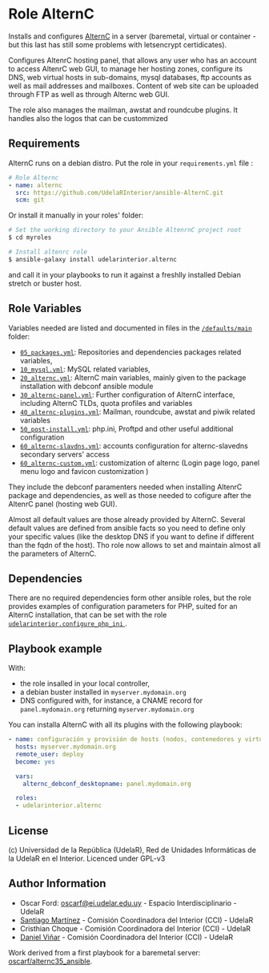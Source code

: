 # Role AlternC

Installs and configures [AlternC](https://alternc.com/Home-en) in a server (baremetal, virtual or container - but this last has still some problems with letsencrypt certidicates).

Configures AltenrC hosting panel, that allows any user who has an account to access AltenrC web GUI, to manage her hosting zones, configure its DNS, web virtual hosts in sub-domains, mysql databases, ftp accounts as well as mail addresses and mailboxes. Content of web site can be uploaded through FTP as well as through Alternc web GUI.

The role also manages the mailman, awstat and roundcube plugins. It handles also the logos that can be custommized 

## Requirements

AlternC runs on a debian distro. Put the role in your `requirements.yml` file :

```yaml
# Role Alternc
- name: alternc
  src: https://github.com/UdelaRInterior/ansible-AlternC.git
  scm: git
```
Or install it manually in your roles' folder:
```bash
# Set the working directory to your Ansible AltenrnC project root
$ cd myroles

# Install altenrc role
$ ansible-galaxy install udelarinterior.alternc
```

and call it in your playbooks to run it against a freshlly installed Debian stretch or buster host.  

## Role Variables

Variables needed are listed and documented in files in the [`/defaults/main`](defaults/main) folder:
* [`05_packages.yml`](/defaults/main/05_packages.yml): Repositories and dependencies packages related variables, 
* [`10_mysql.yml`](/defaults/main/10_mysql.yml): MySQL related variables, 
* [`20_alternc.yml`](/defaults/main/20_alternc.yml): AlternC main variables, mainly given to the package installation with debconf ansible module 
* [`30_alternc-panel.yml`](/defaults/main/30_alternc-panel.yml): Further configuration of AlternC interface, including AlternC TLDs, quota profiles and variables
* [`40_alternc-plugins.yml`](/defaults/main/40_alternc-plugins.yml): Mailman, roundcube, awstat and piwik related variables
* [`50_post-install.yml`](/defaults/main/50_post-install.yml): php.ini, Proftpd and other useful additional configuration
* [`60_alternc-slavdns.yml`](/defaults/main/60_alternc-slavdns.yml): accounts configuration for alternc-slavedns secondary servers' access
* [`60_alternc-custom.yml`](/defaults/main/60_alternc-custom.yml): customization of alternc (Login page logo, panel menu logo and favicon customization )

They include the debconf paramenters needed when installing AltenrC package and dependencies, as well as those needed to cofigure after the AltenrC panel
(hosting web GUI).

Almost all default values are those already provided by AlternC. Several default values are defined from ansible facts so you need to define only your specific values (like the desktop DNS if you want to define if different than the fqdn of the host). Tho role now allows to set and maintain almost all the parameters of AlternC. 

## Dependencies

There are no required dependencies form other ansible roles, but the role provides examples of configuration parameters for PHP, suited for an AlternC installation, that can be set with the role [`udelarinterior.configure_php_ini` ](https://github.com/UdelaRInterior/ansible-role-configure-php-ini).

## Playbook example

With: 
* the role insalled in your local controller, 
* a debian buster installed in `myserver.mydomain.org`
* DNS configured with, for instance, a CNAME record for `panel.mydomain.org` returning `myserver.mydomain.org`

You can installa AlternC with all its plugins with the following playbook:

```YAML
- name: configuración y provisión de hosts (nodos, contenedores y virtuales)
  hosts: myserver.mydomain.org
  remote_user: deploy
  become: yes

  vars:
    alternc_debconf_desktopname: panel.mydomain.org

  roles:
  - udelarinterior.alternc

```

## License

(c) Universidad de la República (UdelaR), Red de Unidades Informáticas de la UdelaR en el Interior. Licenced under GPL-v3

## Author Information

- Oscar Ford: oscarf@ei.udelar.edu.uy - Espacio Interdisciplinario - UdelaR
- [Santiago Martínez](https://github.com/santiagomr) - Comisión Coordinadora del Interior (CCI) - UdelaR
- Cristhian Choque - Comisión Coordinadora del Interior (CCI) - UdelaR
- [Daniel Viñar](https://github.com/ulvida/) - Comisión Coordinadora del Interior (CCI) - UdelaR

Work derived from a first playbook for a baremetal server: [oscarf/alternc35_ansible](https://git.interior.edu.uy/oscarf/alternc35_ansible).